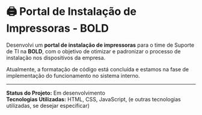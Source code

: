 # 🖨️ Portal de Instalação de Impressoras - BOLD

Desenvolvi um **portal de instalação de impressoras** para o time de Suporte de TI na **BOLD**, com o objetivo de otimizar e padronizar o processo de instalação nos dispositivos da empresa.

Atualmente, a formatação de código está concluída e estamos na fase de implementação do funcionamento no sistema interno.

---

**Status do Projeto:** Em desenvolvimento  
**Tecnologias Utilizadas:** HTML, CSS, JavaScript, (e outras tecnologias utilizadas, se desejar especificar)
